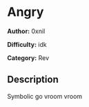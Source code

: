 # Angry

**Author:** 0xnil

**Difficulty:** idk

**Category:** Rev

## Description
Symbolic go vroom vroom